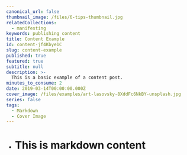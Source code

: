 ```yaml
---
canonical_url: false
thumbnail_image: /files/6-tips-thumbnail.jpg
relatedCollections:
  - manifesting
keywords: publishing content 
title: Content Example
id: content-jf4Kbye1C
slug: content-example
published: true
featured: true
subtitle: null
description: >-
  This is a basic example of a content post.
minutes_to_consume: 2
date: 2019-03-14T00:00:00.000Z
cover_image: /files/examples/art-lasovsky-8XddFc6NkBY-unsplash.jpg
series: false
tags:
  - Markdown
  - Cover Image
---
```


- # This is markdown content
